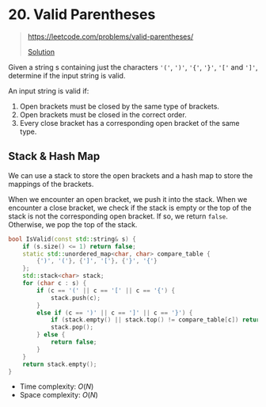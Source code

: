 # 20. Valid Parentheses

> https://leetcode.com/problems/valid-parentheses/
>
> [Solution](../src/20_valid_parentheses.h)

Given a string s containing just the characters `'('`, `')'`, `'{'`, `'}'`, `'['` and `']'`, determine if the input string is valid.

An input string is valid if:

1. Open brackets must be closed by the same type of brackets.
2. Open brackets must be closed in the correct order.
3. Every close bracket has a corresponding open bracket of the same type.

## Stack & Hash Map

We can use a stack to store the open brackets and a hash map to store the mappings of the brackets. 

When we encounter an open bracket, we push it into the stack. When we encounter a close bracket, we check if the stack is empty or the top of the stack is not the corresponding open bracket. If so, we return `false`. Otherwise, we pop the top of the stack.

```cpp
bool IsValid(const std::string& s) {
    if (s.size() <= 1) return false;
    static std::unordered_map<char, char> compare_table {
        {')', '('}, {']', '['}, {'}', '{'}
    };
    std::stack<char> stack;
    for (char c : s) {
        if (c == '(' || c == '[' || c == '{') {
            stack.push(c);
        }
        else if (c == ')' || c == ']' || c == '}') {
            if (stack.empty() || stack.top() != compare_table[c]) return false;
            stack.pop();
        } else {
            return false;
        }
    }
    return stack.empty();
}
```

- Time complexity: $O(N)$
- Space complexity: $O(N)$